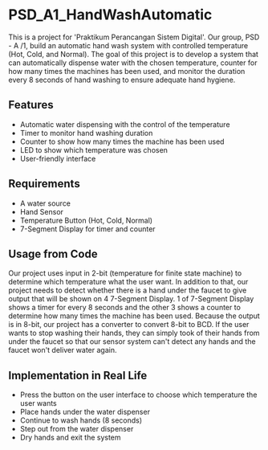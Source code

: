 # PSD_A1_HandWashAutomatic

This is a project for 'Praktikum Perancangan Sistem Digital'. Our group, PSD - A /1, build an automatic hand wash system with controlled temperature (Hot, Cold, and Normal). The goal of this project is to develop a system that can automatically dispense water with the chosen temperature, counter for how many times the machines has been used, and monitor the duration every 8 seconds of hand washing to ensure adequate hand hygiene.

## Features
- Automatic water dispensing with the control of the temperature
- Timer to monitor hand washing duration
- Counter to show how many times the machine has been used
- LED to show which temperature was chosen
- User-friendly interface

## Requirements
- A water source
- Hand Sensor
- Temperature Button (Hot, Cold, Normal)
- 7-Segment Display for timer and counter

## Usage from Code

Our project uses input in 2-bit (temperature for finite state machine) to determine which temperature what the user want. In addition to that, our project needs to detect whether there is a hand under the faucet to give output that will be shown on 4 7-Segment Display. 1 of 7-Segment Display shows a timer for every 8 seconds and the other 3 shows a counter to determine how many times the machine has been used. Because the output is in 8-bit, our project has a converter to convert 8-bit to BCD. If the user wants to stop washing their hands, they can simply took of their hands from under the faucet so that our sensor system can't detect any hands and the faucet won't deliver water again.

## Implementation in Real Life
- Press the button on the user interface to choose which temperature the user wants
- Place hands under the water dispenser
- Continue to wash hands (8 seconds)
- Step out from the water dispenser
- Dry hands and exit the system
